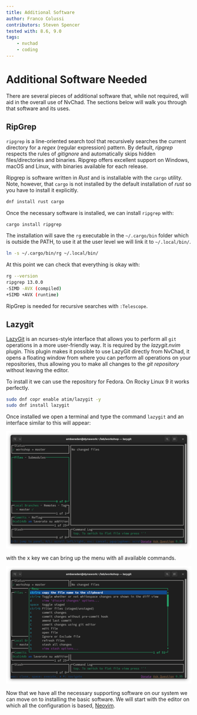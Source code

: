 ```yaml
---
title: Additional Software
author: Franco Colussi
contributors: Steven Spencer
tested with: 8.6, 9.0
tags:
    - nvchad
    - coding
---
```


# Additional Software Needed

There are several pieces of additional software that, while not required, will aid in the overall use of NvChad. The sections below will walk you through that software and its uses.

## RipGrep

`ripgrep` is a line-oriented search tool that recursively searches the current directory for a _regex_ (regular expression) pattern. By default, _ripgrep_ respects the rules of _gitignore_ and automatically skips hidden files/directories and binaries. Ripgrep offers excellent support on Windows, macOS and Linux, with binaries available for each release.

Ripgrep is software written in _Rust_ and is installable with the `cargo` utility. Note, however, that `cargo` is not installed by the default installation of _rust_ so you have to install it explicitly.

```bash
dnf install rust cargo
```

Once the necessary software is installed, we can install `ripgrep` with:

```bash
cargo install ripgrep
```

The installation will save the `rg` executable in the `~/.cargo/bin` folder which is outside the PATH, to use it at the user level we will link it to `~/.local/bin/`.

```bash
ln -s ~/.cargo/bin/rg ~/.local/bin/
```

At this point we can check that everything is okay with:

```bash
rg --version
ripgrep 13.0.0
-SIMD -AVX (compiled)
+SIMD +AVX (runtime)
```

RipGrep is needed for recursive searches with `:Telescope`.

## Lazygit

[LazyGit](https://github.com/jesseduffield/lazygit) is an ncurses-style interface that allows you to perform all `git` operations in a more user-friendly way. It is required by the _lazygit.nvim_ plugin. This plugin makes it possible to use LazyGit directly from NvChad, it opens a floating window from where you can perform all operations on your repositories, thus allowing you to make all changes to the _git repository_ without leaving the editor.

To install it we can use the repository for Fedora. On Rocky Linux 9 it works perfectly.

```bash
sudo dnf copr enable atim/lazygit -y
sudo dnf install lazygit
```

Once installed we open a terminal and type the command `lazygit` and an interface similar to this will appear: 

![LazyGit UI](images/lazygit_ui.png)

with the <kbd>x</kbd> key we can bring up the menu with all available commands.

![LazyGit UI](images/lazygit_menu.png)

Now that we have all the necessary supporting software on our system we can move on to installing the basic software. We will start with the editor on which all the configuration is based, [Neovim](install_nvim.md).
